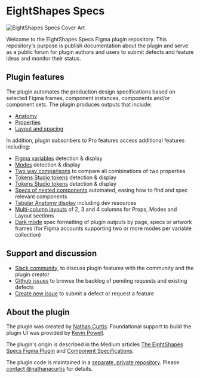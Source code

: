 # EightShapes Specs

![EightShapes Specs Cover Art](https://github.com/EightShapes/specs-plugin/assets/1165904/f66d12ad-5c46-45cc-9f49-7c398feba7cf)

Welcome to the EightShapes Specs Figma plugin repository. This repository's purpose is publish documentation about the plugin and serve as a public forum for plugin authors and users to submit defects and feature ideas and monitor their status.

## Plugin features

The plugin automates the production design specifications based on selected Figma frames, component instances, components and/or component sets. The plugin produces outputs that include:

* [Anatomy](docs/anatomy.md)
* [Properties](docs/properties.md)
* [Layout and spacing](docs/layoutandspacing.md)

In addition, plugin subscribers to Pro features access additional features including:

* [Figma variables](docs/pro-features/figma-variables.md) detection & display
* [Modes](docs/pro-features/modes.md) detection & display
* [Two way comparisons](docs/pro-features/tw0-way.md) to compare all combinations of two properties
* [Tokens Studio tokens](docs/pro-features/tokens_studio.md) detection & display
* [Tokens Studio tokens](docs/pro-features/tokens_studio.md) detection & display
* [Specs of nested components](docs/pro-features/spec-nested-components.md) automated, easing how to find and spec relevant components
* [Tabular Anatomy display](https://github.com/EightShapes/specs-plugin/blob/main/docs/pro-features/anatomy-format.md) including dev resources
* [Multi-column layouts](https://github.com/EightShapes/specs-plugin/blob/main/docs/pro-features/layout-columns.md) of 2, 3 and 4 columns for Props, Modes and Layout sections
* [Dark mode](docs/pro-features/dark-mode.md) spec formatting of plugin outputs by page, specs or artwork frames (for Figma accounts supporting two or more modes per variable collection)

## Support and discussion

* [Slack community](https://join.slack.com/t/eightshapes-specs/shared_invite/zt-1w4k19pj7-viPHKW8045zak64u~lH4yA), to discuss plugin features with the community and the plugin creator
* [Github issues](https://github.com/EightShapes/specs-plugin/issues) to browse the backlog of pending requests and existing defects
* [Create new issue](https://github.com/EightShapes/specs-plugin-feedback/issues/new/choose) to submit a defect or request a feature

## About the plugin

The plugin was created by [Nathan Curtis](https://twitter.com/nathanacurtis). Foundational support to build the plugin UI was provided by [Kevin Powell](https://twitter.com/kevinmpowell).

The plugin's origin is described in the Medium articles [The EightShapes Specs Figma Plugin](https://medium.com/eightshapes-llc/the-eightshapes-specs-figma-plugin-2892f21adc96) and [Component Specifications](https://medium.com/eightshapes-llc/component-specifications-1492ca4c94c).

The plugin code is maintained in a [separate, private repository](https://github.com/EightShapes/esds-specs). Please [contact @nathanacurtis](https://github.com/nathanacurtis) for details.
